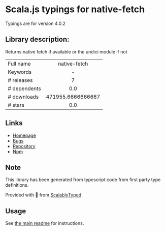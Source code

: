 
# Scala.js typings for native-fetch

Typings are for version 4.0.2

## Library description:
Returns native fetch if available or the undici module if not

|                    |                 |
| ------------------ | :-------------: |
| Full name          | native-fetch |
| Keywords           | - |
| # releases         | 7 |
| # dependents       | 0.0 |
| # downloads        | 471955.6666666667 |
| # stars            | 0.0 |

## Links
- [Homepage](https://github.com/achingbrain/native-fetch#readme)
- [Bugs](https://github.com/achingbrain/native-fetch/issues)
- [Repository](https://github.com/achingbrain/native-fetch)
- [Npm](https://www.npmjs.com/package/native-fetch)
    


## Note
This library has been generated from typescript code from first party type definitions.

Provided with :purple_heart: from [ScalablyTyped](https://github.com/oyvindberg/ScalablyTyped)

## Usage
See [the main readme](../../readme.md) for instructions.


